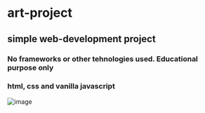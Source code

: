 # art-project

## simple web-development project

### No frameworks or other tehnologies used. Educational purpose only
### html, css and vanilla javascript
![image](https://user-images.githubusercontent.com/72876989/197402996-67e4e6cf-81b4-48e7-9849-6d9f9fcec513.png)
